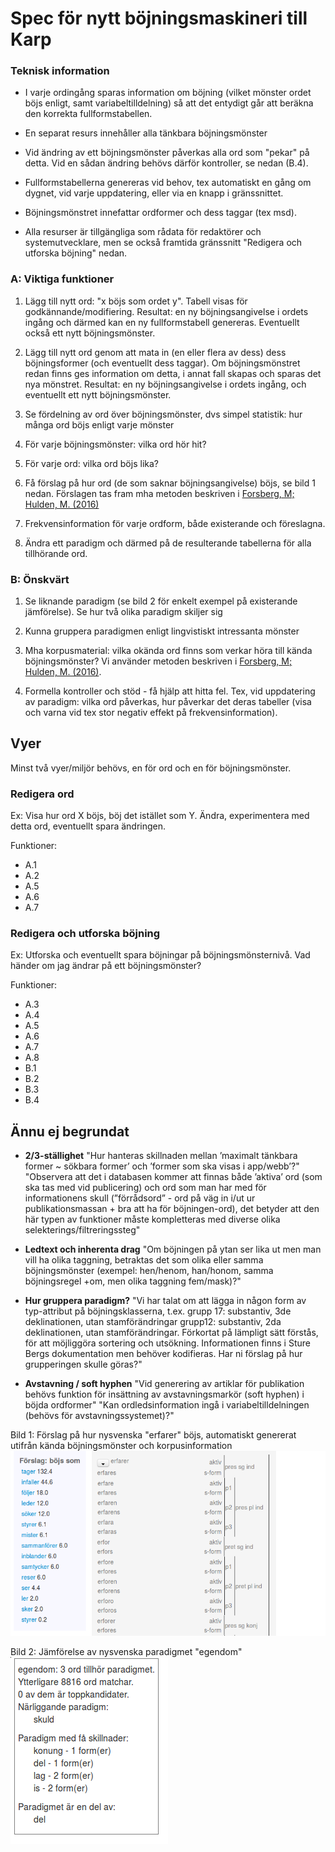 # Spec för nytt böjningsmaskineri till Karp

### Teknisk information

- I varje ordingång sparas information om böjning (vilket mönster ordet böjs enligt, samt variabeltilldelning)
  så att det entydigt går att beräkna den korrekta fullformstabellen.

- En separat resurs innehåller alla tänkbara böjningsmönster


- Vid ändring av ett böjningsmönster påverkas alla ord som "pekar" på detta.
  Vid en sådan ändring behövs därför kontroller, se nedan (B.4).

- Fullformstabellerna genereras vid behov, tex automatiskt en gång om dygnet,
  vid varje uppdatering, eller via en knapp i gränssnittet.

- Böjningsmönstret innefattar ordformer och dess taggar (tex msd).

- Alla resurser är tillgängliga som rådata för redaktörer och systemutvecklare,
  men se också framtida gränssnitt "Redigera och utforska böjning" nedan.


### A: Viktiga funktioner

1. Lägg till nytt ord: "x böjs som ordet y". Tabell visas för godkännande/modifiering.
  Resultat: en ny böjningsangivelse i ordets ingång och därmed kan en ny
  fullformstabell genereras. Eventuellt också ett nytt böjningsmönster.

2. Lägg till nytt ord genom att mata in (en eller flera av dess) dess böjningsformer (och eventuellt dess taggar).
    Om böjningsmönstret redan finns ges information om detta,
    i annat fall skapas och sparas det nya mönstret.
  Resultat: en ny böjningsangivelse i ordets ingång, och eventuellt ett nytt böjningsmönster.

3. Se fördelning av ord över böjningsmönster, dvs simpel statistik:
  hur många ord böjs enligt varje mönster

4. För varje böjningsmönster: vilka ord hör hit?

5. För varje ord: vilka ord böjs lika?

6. Få förslag på hur ord (de som saknar böjningsangivelse) böjs, se bild 1 nedan.
   Förslagen tas fram mha metoden beskriven i [Forsberg, M; Hulden, M. (2016)](http://anthology.aclweb.org/W16-2405)

7. Frekvensinformation för varje ordform, både existerande och föreslagna.

8. Ändra ett paradigm och därmed på de resulterande tabellerna för alla tillhörande ord.



### B: Önskvärt

1. Se liknande paradigm (se bild 2 för enkelt exempel på existerande jämförelse). Se hur två olika paradigm skiljer sig

2. Kunna gruppera paradigmen enligt lingvistiskt intressanta mönster
3. Mha korpusmaterial: vilka okända ord finns som verkar höra till kända böjningsmönster?
  Vi använder metoden beskriven i [Forsberg, M; Hulden, M. (2016)](http://anthology.aclweb.org/W16-2405).

4. Formella kontroller och stöd - få hjälp att hitta fel. Tex, vid uppdatering av paradigm:
vilka ord påverkas, hur påverkar det deras tabeller (visa och varna
vid tex stor negativ effekt på frekvensinformation).


## Vyer
Minst två vyer/miljör behövs, en för ord och en för böjningsmönster.

###  Redigera ord
  Ex: Visa hur ord X böjs, böj det istället som Y. Ändra, experimentera med detta ord,
  eventuellt spara ändringen.

  Funktioner:

  - A.1
  - A.2
  - A.5
  - A.6
  - A.7

###  Redigera och utforska böjning
  Ex: Utforska och eventuellt spara böjningar på böjningsmönsternivå.
      Vad händer om jag ändrar på ett böjningsmönster?

  Funktioner:

 - A.3
 - A.4
 - A.5
 - A.6
 - A.7
 - A.8
 - B.1
 - B.2
 - B.3
 - B.4




## Ännu ej begrundat
- **2/3-ställighet**
  "Hur hanteras skillnaden mellan ’maximalt tänkbara former
~ sökbara former’ och ’former som ska visas i app/webb’?"
  "Observera att det i databasen kommer att finnas både ’aktiva’ ord (som
  ska tas med vid publicering) och ord som man har med för informationens
  skull (”förrådsord” - ord på väg in i/ut ur publikationsmassan + bra att
  ha för böjningen-ord), det betyder att den här typen av funktioner måste
  kompletteras med diverse olika selekterings/filtreringssteg"


- **Ledtext och inherenta drag**
 "Om böjningen på ytan ser lika ut men man vill ha olika taggning, betraktas
det som olika eller samma böjningsmönster (exempel: hen/henom, han/honom, samma
böjningsregel +om, men olika taggning fem/mask)?"

- **Hur gruppera paradigm?**
 "Vi har talat om att lägga in någon form av typ-attribut på
 böjningsklasserna, t.ex. grupp 17: substantiv, 3de deklinationen, utan
 stamförändringar grupp12: substantiv, 2da deklinationen, utan
 stamförändringar. Förkortat på lämpligt sätt förstås, för att möjliggöra
 sortering och utsökning. Informationen finns i Sture Bergs dokumentation men
 behöver kodifieras. Har ni förslag på hur grupperingen skulle göras?"

- **Avstavning / soft hyphen**
  "Vid generering av artiklar för publikation behövs funktion för insättning av
  avstavningsmarkör (soft hyphen) i böjda ordformer"
  "Kan ordledsinformation ingå i variabeltilldelningen (behövs för avstavningssystemet)?"


Bild 1: Förslag på hur nysvenska "erfarer" böjs, automatiskt genererat utifrån kända böjningsmönster och korpusinformation
![Förslag på hur nysvenska "erfarer" böjs, automatiskt genererat utifrån kända böjningsmönster och korpusinformation](mfl.png "Förslag på nya böjningar")

Bild 2: Jämförelse av nysvenska paradigmet "egendom"
![Jämförelse av nysvenska paradigmet "egendom"](mfllabb.png "Paradigmjämförelse")


